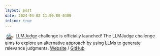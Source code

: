 ```yaml
---
layout: post
date: 2024-04-02 11:00:00-0400
inline: true
---
```


<img style="vertical-align:middle" width="30px" height="25px" src="../assets/img/LLMJudge-logo.png" /> <a href="https://llm4eval.github.io/challenge/">LLMJudge</a> challenge is officially launched! The LLMJudge challenge aims to explore an alternative approach by using LLMs to generate relevance judgments. <a href="https://llm4eval.github.io/challenge/">Website</a> / <a href="https://github.com/llm4eval/LLMJudge">GitHub</a> 

